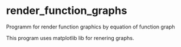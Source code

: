 # render_function_graphs
Programm for render function graphics by equation of function graph


This program uses matplotlib lib for renering graphs.
